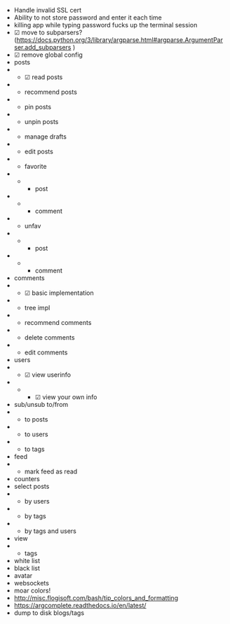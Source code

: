 * Handle invalid SSL cert
* Ability to not store password and enter it each time
* killing app while typing password fucks up the terminal session
* ☑ move to subparsers? (https://docs.python.org/3/library/argparse.html#argparse.ArgumentParser.add_subparsers )
* ☑ remove global config
* posts
* * ☑ read posts
* * recommend posts
* * pin posts
* * unpin posts
* * manage drafts
* * edit posts
* * favorite
* * * post
* * * comment
* * unfav
* * * post
* * * comment
* comments
* * ☑ basic implementation
* * tree impl
* * recommend comments
* * delete comments
* * edit comments
* users
* * ☑ view userinfo
* * * ☑ view your own info
* sub/unsub to/from
* * to posts
* * to users
* * to tags
* feed
* * mark feed as read
* counters
* select posts
* * by users
* * by tags
* * by tags and users
* view
* * tags
* white list
* black list
* avatar
* websockets
* moar colors!
* http://misc.flogisoft.com/bash/tip_colors_and_formatting
* https://argcomplete.readthedocs.io/en/latest/
* dump to disk blogs/tags
